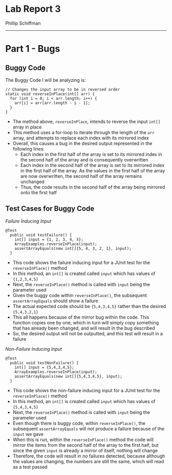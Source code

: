 # Lab Report 3
Phillip Schiffman
***
# Part 1 - Bugs
## Buggy Code
The Buggy Code I will be analyzing is: 
```
// Changes the input array to be in reversed order
static void reverseInPlace(int[] arr) {
  for (int i = 0; i < arr.length; i++) {
    arr[i] = arr[arr.length - i - 1];
  }
}
```
- The method above, ```reverseInPlace```, intends to reverse the input ```int[]``` array in place
- This method uses a for-loop to iterate through the length of the ```arr``` array, and attempts to replace each index with its mirrored index
- Overall, this causes a bug in the desired output represented in the following lines:
  - Each index in the first half of the array is set to its mirrored index in the second half of the array and is consequently overwritten
  - Each index in the second half of the array is set to its mirrored index in the first half of the array. As the values in the first half of the array are now overwritten, the second half of the array remains unchanged
  - Thus, the code results in the second half of the array being mirrored onto the first half
## Test Cases for Buggy Code
*Failure Inducing Input*
```
@Test
  public void testFailure() {
    int[] input = {1, 2, 3, 4, 5};
    ArrayExamples.reverseInPlace(input);
    assertArrayEquals(new int[]{5, 4, 3, 2, 1}, input);
  }
```
- This code shows the failure inducing input for a JUnit test for the ```reverseInPlace()``` method
- In this method, an ```int[]``` is created called ```input``` which has values of ```{1,2,3,4,5}```
- Next, the ```reverseInPlace()``` method is called with ```input``` being the parameter used
- Given the buggy code within ```reverseInPlace()```, the subsequent ```assertArrayEquals``` should show a failure
- The actual expected code should be ```{5,4,3,4,5}``` rather than the desired ```{5,4,3,2,1}```
- This all happens because of the mirror bug within the code. This function copies one by one, which in turn will simply copy something that has already been changed, and will result in the bug described
- So, the desired output will not be outputted, and this test will result in a failure

*Non-Failure Inducing Input*
```
@Test
  public void testNonFailure() {
    int[] input = {5,4,3,4,5};
    ArrayExamples.reverseInPlace(input);
    assertArrayEquals(new int[]{5,4,3,4,5}, input);
  }
```
- This code shows the non-failure inducing input for a JUnit test for the ```reverseInPlace()``` method
- In this method, an ```int[]``` is created called ```input``` which has values of ```{5,4,3,4,5}```
- Next, the ```reverseInPlace()``` method is called with ```input``` being the parameter used
- Even though there is buggy code, within ```reverseInPlace()```, the subsequent ```assertArrayEquals``` will not produce a failure because of the ```input``` we gave
- When this is run, within the ```reverseInPlace()``` method the code will mirror the items from the second half of the array to the first half, but since the given ```input``` is already a mirror of itself, nothing will change
- Therefore, the code will result in no failures detected, because although the values are changing, the numbers are still the same, which will read as a test passed





















